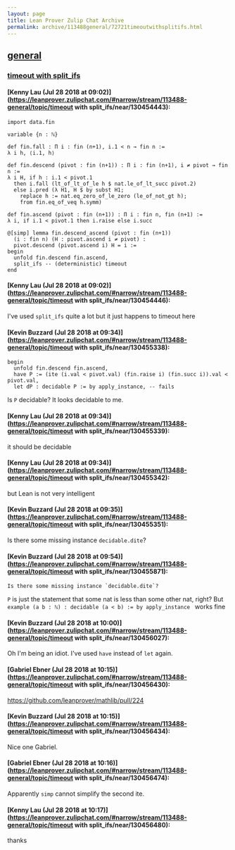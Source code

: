 ```yaml
---
layout: page
title: Lean Prover Zulip Chat Archive 
permalink: archive/113488general/72721timeoutwithsplitifs.html
---
```


## [general](index.html)
### [timeout with split_ifs](72721timeoutwithsplitifs.html)

#### [Kenny Lau (Jul 28 2018 at 09:02)](https://leanprover.zulipchat.com/#narrow/stream/113488-general/topic/timeout with split_ifs/near/130454443):
```lean
import data.fin

variable {n : ℕ}

def fin.fall : Π i : fin (n+1), i.1 < n → fin n :=
λ i h, ⟨i.1, h⟩

def fin.descend (pivot : fin (n+1)) : Π i : fin (n+1), i ≠ pivot → fin n :=
λ i H, if h : i.1 < pivot.1
  then i.fall (lt_of_lt_of_le h $ nat.le_of_lt_succ pivot.2)
  else i.pred (λ H1, H $ by subst H1;
    replace h := nat.eq_zero_of_le_zero (le_of_not_gt h);
    from fin.eq_of_veq h.symm)

def fin.ascend (pivot : fin (n+1)) : Π i : fin n, fin (n+1) :=
λ i, if i.1 < pivot.1 then i.raise else i.succ

@[simp] lemma fin.descend_ascend (pivot : fin (n+1))
  (i : fin n) (H : pivot.ascend i ≠ pivot) :
  pivot.descend (pivot.ascend i) H = i :=
begin
  unfold fin.descend fin.ascend,
  split_ifs -- (deterministic) timeout
end
```

#### [Kenny Lau (Jul 28 2018 at 09:02)](https://leanprover.zulipchat.com/#narrow/stream/113488-general/topic/timeout with split_ifs/near/130454446):
I've used `split_ifs` quite a lot but it just happens to timeout here

#### [Kevin Buzzard (Jul 28 2018 at 09:34)](https://leanprover.zulipchat.com/#narrow/stream/113488-general/topic/timeout with split_ifs/near/130455338):
```lean
begin
  unfold fin.descend fin.ascend,
  have P := (ite (i.val < pivot.val) (fin.raise i) (fin.succ i)).val < pivot.val,
  let dP : decidable P := by apply_instance, -- fails
```

Is `P` decidable? It looks decidable to me.

#### [Kenny Lau (Jul 28 2018 at 09:34)](https://leanprover.zulipchat.com/#narrow/stream/113488-general/topic/timeout with split_ifs/near/130455339):
it should be decidable

#### [Kenny Lau (Jul 28 2018 at 09:34)](https://leanprover.zulipchat.com/#narrow/stream/113488-general/topic/timeout with split_ifs/near/130455342):
but Lean is not very intelligent

#### [Kevin Buzzard (Jul 28 2018 at 09:35)](https://leanprover.zulipchat.com/#narrow/stream/113488-general/topic/timeout with split_ifs/near/130455351):
Is there some missing instance `decidable.dite`?

#### [Kevin Buzzard (Jul 28 2018 at 09:54)](https://leanprover.zulipchat.com/#narrow/stream/113488-general/topic/timeout with split_ifs/near/130455871):
```quote
Is there some missing instance `decidable.dite`?
```
 `P` is just the statement that some nat is less than some other nat, right? But `example (a b : ℕ) : decidable (a < b) := by apply_instance ` works fine

#### [Kevin Buzzard (Jul 28 2018 at 10:00)](https://leanprover.zulipchat.com/#narrow/stream/113488-general/topic/timeout with split_ifs/near/130456027):
Oh I'm being an idiot. I've used `have` instead of `let` again.

#### [Gabriel Ebner (Jul 28 2018 at 10:15)](https://leanprover.zulipchat.com/#narrow/stream/113488-general/topic/timeout with split_ifs/near/130456430):
https://github.com/leanprover/mathlib/pull/224

#### [Kevin Buzzard (Jul 28 2018 at 10:15)](https://leanprover.zulipchat.com/#narrow/stream/113488-general/topic/timeout with split_ifs/near/130456434):
Nice one Gabriel.

#### [Gabriel Ebner (Jul 28 2018 at 10:16)](https://leanprover.zulipchat.com/#narrow/stream/113488-general/topic/timeout with split_ifs/near/130456474):
Apparently `simp` cannot simplify the second ite.

#### [Kenny Lau (Jul 28 2018 at 10:17)](https://leanprover.zulipchat.com/#narrow/stream/113488-general/topic/timeout with split_ifs/near/130456480):
thanks

